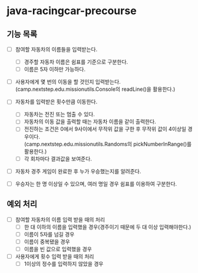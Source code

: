 # java-racingcar-precourse

## 기능 목록
- [ ] 참여할 자동차의 이름들을 입력받는다.
  - [ ] 경주할 자동차 이름은 쉼표를 기준으로 구분한다.
  - [ ] 이름은 5자 이하만 가능하다.
  
- [ ] 사용자에게 몇 번의 이동을 할 것인지 입력받는다.
      <br/>(camp.nextstep.edu.missionutils.Console의 readLine()을 활용한다.)

- [ ] 자동차를 입력받은 횟수만큼 이동한다.
  - [ ] 자동차는 전진 또는 멈출 수 있다.
  - [ ] 자동차의 이동 값을 출력할 때는 자동차 이름을 같이 출력한다.
  - [ ] 전진하는 조건은 0에서 9사이에서 무작위 값을 구한 후 무작위 값이 4이상일 경우이다.
        <br/>(camp.nextstep.edu.missionutils.Randoms의 pickNumberInRange()를 활용한다.)
  - [ ] 각 회차마다 결과값을 보여준다.

- [ ] 자동차 경주 게임이 완료한 후 누가 우승했는지를 알려준다.
-   [ ] 우승자는 한 명 이상일 수 있으며, 여러 명일 경우 쉼표를 이용하여 구분한다.

## 예외 처리
  - [ ] 참여할 자동차의 이름 입력 받을 때의 처리
    - [ ] 한 대 이하의 이름을 입력했을 경우(경주이기 때문에 두 대 이상 입력해야한다.)
    - [ ] 이름이 5자를 넘길 경우
    - [ ] 이름이 중복됐을 경우
    - [ ] 이름을 빈 값으로 입력했을 경우
  
  - [ ] 사용자에게 횟수 입력 받을 때의 처리
    - [ ] 1이상의 정수를 입력하지 않았을 경우
